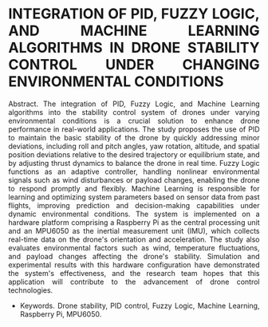 <div style="text-align: justify;"> 

# INTEGRATION OF PID, FUZZY LOGIC, AND MACHINE LEARNING ALGORITHMS IN DRONE STABILITY CONTROL UNDER CHANGING ENVIRONMENTAL CONDITIONS

Abstract. The integration of PID, Fuzzy Logic, and Machine Learning algorithms into the stability control system of drones under varying environmental conditions is a crucial solution to enhance drone performance in real-world applications. The study proposes the use of PID to maintain the basic stability of the drone by quickly addressing minor deviations, including roll and pitch angles, yaw rotation, altitude, and spatial position deviations relative to the desired trajectory or equilibrium state, and by adjusting thrust dynamics to balance the drone in real time. Fuzzy Logic functions as an adaptive controller, handling nonlinear environmental signals such as wind disturbances or payload changes, enabling the drone to respond promptly and flexibly. Machine Learning is responsible for learning and optimizing system parameters based on sensor data from past flights, improving prediction and decision-making capabilities under dynamic environmental conditions. The system is implemented on a hardware platform comprising a Raspberry Pi as the central processing unit and an MPU6050 as the inertial measurement unit (IMU), which collects real-time data on the drone's orientation and acceleration. The study also evaluates environmental factors such as wind, temperature fluctuations, and payload changes affecting the drone's stability. Simulation and experimental results with this hardware configuration have demonstrated the system's effectiveness, and the research team hopes that this application will contribute to the advancement of drone control technologies.

- Keywords. Drone stability, PID control, Fuzzy Logic, Machine Learning, Raspberry Pi, MPU6050.
  
</div>


